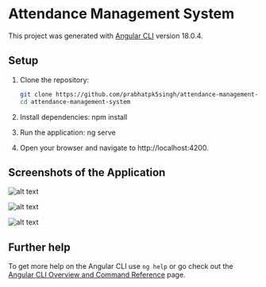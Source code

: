 # Attendance Management System
 
 This project was generated with [Angular CLI](https://github.com/angular/angular-cli) version 18.0.4.

## Setup

1. Clone the repository:
   ```bash
   git clone https://github.com/prabhatpk5singh/attendance-management-system.git
   cd attendance-management-system

2. Install dependencies:
    npm install

3. Run the application:
    ng serve

4. Open your browser and navigate to http://localhost:4200.

## Screenshots of the Application

![alt text](<Screenshot (34).png>)

![alt text](<Screenshot (32)-1.png>)

![alt text](<Screenshot (33)-1.png>)

## Further help

To get more help on the Angular CLI use `ng help` or go check out the [Angular CLI Overview and Command Reference](https://angular.dev/tools/cli) page.
